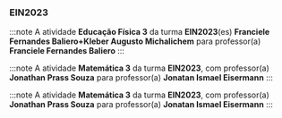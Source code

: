 ### EIN2023


:::note
A atividade **Educação Física 3** da turma **EIN2023**(es) **Franciele Fernandes Baliero+Kleber Augusto Michalichem** para professor(a) **Franciele Fernandes Baliero**
:::
        


:::note
A atividade **Matemática 3** da turma **EIN2023**, com professor(a) **Jonathan Prass Souza** para professor(a) **Jonatan Ismael Eisermann**
:::
        


:::note
A atividade **Matemática 3** da turma **EIN2023**, com professor(a) **Jonathan Prass Souza** para professor(a) **Jonatan Ismael Eisermann**
:::
        

